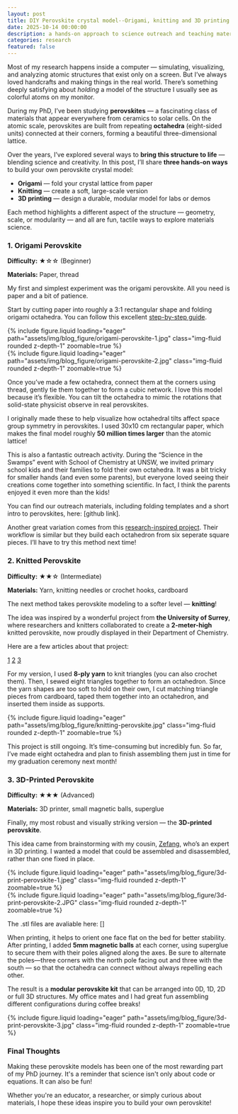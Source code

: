 ```yaml
---
layout: post
title: DIY Perovskite crystal model--Origami, knitting and 3D printing
date: 2025-10-14 00:00:00
description: a hands-on approach to science outreach and teaching materials science
categories: research
featured: false
---
```


Most of my research happens inside a computer — simulating, visualizing, and analyzing atomic structures that exist only on a screen. But I’ve always loved handcrafts and making things in the real world. There’s something deeply satisfying about *holding* a model of the structure I usually see as colorful atoms on my monitor.

During my PhD, I’ve been studying **perovskites** — a fascinating class of materials that appear everywhere from ceramics to solar cells. On the atomic scale, perovskites are built from repeating **octahedra** (eight-sided units) connected at their corners, forming a beautiful three-dimensional lattice.

Over the years, I’ve explored several ways to **bring this structure to life** — blending science and creativity. In this post, I’ll share **three hands-on ways** to build your own perovskite crystal model:

- **Origami** — fold your crystal lattice from paper
- **Knitting** — create a soft, large-scale version
- **3D printing** — design a durable, modular model for labs or demos

Each method highlights a different aspect of the structure — geometry, scale, or modularity — and all are fun, tactile ways to explore materials science.

### **1. Origami Perovskite**

**Difficulty:** ★☆☆ (Beginner)

**Materials:** Paper, thread

My first and simplest experiment was the origami perovskite. All you need is paper and a bit of patience.

Start by cutting paper into roughly a 3:1 rectangular shape and folding origami octahedra. You can follow this excellent
[step-by-step guide](https://www.thesprucecrafts.com/origami-octahedron-instructions-2540641).

<div class="row mt-3">
    <div class="col-sm mt-3 mt-md-0">
        {% include figure.liquid loading="eager" path="assets/img/blog_figure/origami-perovskite-1.jpg" class="img-fluid rounded z-depth-1" zoomable=true %}
    </div>
    <div class="col-sm mt-3 mt-md-0">
        {% include figure.liquid loading="eager" path="assets/img/blog_figure/origami-perovskite-2.jpg" class="img-fluid rounded z-depth-1" zoomable=true %}
</div>


Once you’ve made a few octahedra, connect them at the corners using thread, gently tie them together to form a cubic network. I love this model because it’s flexible. You can tilt the octahedra to mimic the rotations that solid-state physicist observe in real perovskites.

I originally made these to help visualize how octahedral tilts affect space group symmetry in perovskites. I used 30x10 cm rectangular paper, which makes the final model roughly **50 million times larger** than the atomic lattice!

This is also a fantastic outreach activity. During the “Science in the Swamps” event with School of Chemistry at UNSW, we invited primary school kids and their families to fold their own octahedra. It was a bit tricky for smaller hands (and even some parents), but everyone loved seeing their creations come together into something scientific. In fact, I think the parents enjoyed it even more than the kids!

You can find our outreach materials, including folding templates and a short intro to perovskites, here: [github link].

Another great variation comes from this [research-inspired project](https://www.researchgate.net/profile/Jaume-Roqueta/publication/266383933_Origami_of_petovskite_structure/links/542e966d0cf277d58e8ec28b/Origami-of-petovskite-structure.pdf). Their workflow is similar but they build each octahedron from six seperate square pieces. I’ll have to try this method next time!

### 2. Knitted Perovskite

**Difficulty:** ★★☆ (Intermediate)

**Materials:** Yarn, knitting needles or crochet hooks, cardboard

The next method takes perovskite modeling to a softer level — **knitting**!

The idea was inspired by a wonderful project from **the University of Surrey**, where researchers and knitters collaborated to create a **2-meter-high** knitted perovskite, now proudly displayed in their Department of Chemistry. 

Here are a few articles about that project: 

[1](https://www.chemknits.com/2013/08/perovskite-crystal-project.html)
[2](https://ladynthread.blogspot.com/2013/07/the-perovskite-project.html)
[3](https://blogs.egu.eu/network/atomsi/2013/08/08/spinning-a-yarn-about-perovksite/)

For my version, I used **8-ply yarn** to knit triangles (you can also crochet them). Then, I sewed eight triangles together to form an octahedron. Since the yarn shapes are too soft to hold on their own, I cut matching triangle pieces from cardboard, taped them together into an octahedron, and inserted them inside as supports.

<div class="row mt-3 justify-content-center">
    <div class="col-sm-10 mt-3 mt-md-0">
        {% include figure.liquid loading="eager" path="assets/img/blog_figure/knitting-perovskite.jpg" class="img-fluid rounded z-depth-1" zoomable=true %}
    </div>
</div>

This project is still ongoing. It’s time-consuming but incredibly fun. So far, I’ve made eight octahedra and plan to finish assembling them just in time for my graduation ceremony next month!

### **3. 3D-Printed Perovskite**

**Difficulty:** ★★★ (Advanced)

**Materials:** 3D printer, small magnetic balls, superglue

Finally, my most robust and visually striking version — the **3D-printed perovskite**.

This idea came from brainstorming with my cousin, [Zefang](), who’s an expert in 3D printing. I wanted a model that could be assembled and disassembled, rather than one fixed in place. 

<div class="row mt-3">
    <div class="col-sm mt-3 mt-md-0">
        {% include figure.liquid loading="eager" path="assets/img/blog_figure/3d-print-perovskite-1.jpeg" class="img-fluid rounded z-depth-1" zoomable=true %}
    </div>
    <div class="col-sm mt-3 mt-md-0">
        {% include figure.liquid loading="eager" path="assets/img/blog_figure/3d-print-perovskite-2.JPG" class="img-fluid rounded z-depth-1" zoomable=true %}
</div>


The .stl files are avaliable here: []

When printing, it helps to orient one face flat on the bed for better stability. After printing, I added **5mm magnetic balls** at each corner, using superglue to secure them with their poles aligned along the axes. Be sure to alternate the poles—three corners with the north pole facing out and three with the south — so that the octahedra can connect without always repelling each other.

The result is a **modular perovskite kit** that can be arranged into 0D, 1D, 2D or full 3D structures. My office mates and I had great fun assembling different configurations during coffee breaks!


<div class="row mt-3 justify-content-center">
    <div class="col-sm-10 mt-3 mt-md-0">
        {% include figure.liquid loading="eager" path="assets/img/blog_figure/3d-print-perovskite-3.jpg" class="img-fluid rounded z-depth-1" zoomable=true %}
    </div>
</div>

### Final Thoughts

Making these perovskite models has been one of the most rewarding part of my PhD journey. It's a reminder that science isn't only about code or equations. It can also be fun!

Whether you're an educator, a researcher, or simply curious about materials, I hope these ideas inspire you to build your own perovskite!